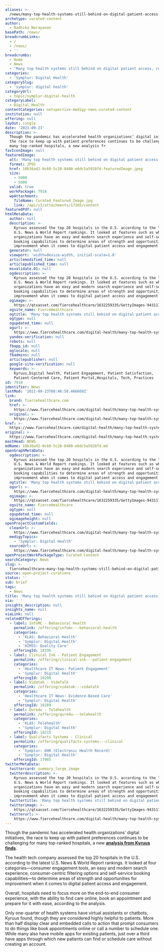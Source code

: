 ```yaml
---
aliases: >-
  /news/many-top-health-systems-still-behind-on-digital-patient-access-report-finds
archetype: curated-content
author:
  - Radhika Narayanan
basePath: /news/
breadcrumbLinks:
  - /
  - /news/
  - ''
breadcrumbs:
  - Home
  - News
  - 'Many top health systems still behind on digital patient access, report finds'
categories:
  - 'Symplur: Digital Health'
categorySlug:
  - 'symplur: digital health'
categoryUrl:
  - topic/symplur-digital-health
categoryLabel:
  - Digital Health
contentCategories: netspective-medigy-news-curated-content
institution: null
offering: null
layOut: single
date: '2021-09-23'
description: >-
  Though the pandemic has accelerated health organizations’ digital initiatives,
  the race to keep up with patient preferences continues to be challenging for
  many top-ranked hospitals, a new analysis fr
favIconImage: null
featuredImage:
  alt: 'Many top health systems still behind on digital patient access, report finds'
  format: JPEG
  href: 10b36ad2-0c60-5c28-8400-e6dc5a5928fd-featuredImage.jpeg
  size:
    - 5000
    - 5000
  valid: true
  workPackage: 7918
  wpAttachment:
    fileName: Curated_Featured_Image.jpg
    link: /api/v3/attachments/17265/content
featuredPdf: null
htmlMetaData:
  author: null
  description: >-
    Kyruus assessed the top 20 hospitals in the U.S. according to the latest
    U.S. News & World Report rankings. It looked at features such as whether
    organizations have an easy and modern search experience and self-service
    booking capabilities to determine areas of strength and opportunities for
    improvement when it comes to digital patient access and engagement.
  generator: null
  viewport: 'width=device-width, initial-scale=1.0'
  articlemodified_time: null
  articlepublished_time: null
  msvalidate.01: null
  ogdescription: >-
    Kyruus assessed the top 20 hospitals in the U.S. according to the latest
    U.S. News & World Report rankings. It looked at features such as whether
    organizations have an easy and modern search experience and self-service
    booking capabilities to determine areas of strength and opportunities for
    improvement when it comes to digital patient access and engagement.
  ogimage: >-
    https://qtxasset.com/fiercehealthcare/1632259335/GettyImages-943117860.jpg/GettyImages-943117860.jpg?VersionId=abP7yGB2Up6YXmmpLHda1YoJ2QTw8hlN
  ogsite_name: FierceHealthcare
  ogtitle: 'Many top health systems still behind on digital patient access, report finds'
  ogtype: null
  ogupdated_time: null
  ogurl: >-
    https://www.fiercehealthcare.com/digital-health/many-top-health-systems-still-behind-digital-patient-access-report-finds
  yandex-verification: null
  robots: null
  fbapp_id: null
  oglocale: null
  fbadmins: null
  articlepublisher: null
  google-site-verification: null
  keywords: >-
    Kyruus,Digital health, Patient Engagement, Patient Satisfaction,
    Patient-Centered Care, Patient Portal,Hospitals, Tech, Practices
id: 7918
identifier: News
lastMod: '2021-09-23T08:46:58.466669Z'
link:
  brand: fiercehealthcare.com
  href: >-
    https://www.fiercehealthcare.com/digital-health/many-top-health-systems-still-behind-digital-patient-access-report-finds
  original: >-
    https://www.fiercehealthcare.com/digital-health/many-top-health-systems-still-behind-digital-patient-access-report-finds
href: >-
  https://www.fiercehealthcare.com/digital-health/many-top-health-systems-still-behind-digital-patient-access-report-finds
original: >-
  https://www.fiercehealthcare.com/digital-health/many-top-health-systems-still-behind-digital-patient-access-report-finds
mastHead: NEWS
mdName: 10b36ad2-0c60-5c28-8400-e6dc5a5928fd.md
openGraphMetaData:
  ogdescription: >-
    Kyruus assessed the top 20 hospitals in the U.S. according to the latest
    U.S. News & World Report rankings. It looked at features such as whether
    organizations have an easy and modern search experience and self-service
    booking capabilities to determine areas of strength and opportunities for
    improvement when it comes to digital patient access and engagement.
  ogtitle: 'Many top health systems still behind on digital patient access, report finds'
  ogurl: >-
    https://www.fiercehealthcare.com/digital-health/many-top-health-systems-still-behind-digital-patient-access-report-finds
  ogimage: >-
    https://qtxasset.com/fiercehealthcare/1632259335/GettyImages-943117860.jpg/GettyImages-943117860.jpg?VersionId=abP7yGB2Up6YXmmpLHda1YoJ2QTw8hlN
  ogsite_name: FierceHealthcare
  ogtype: null
  ogupdated_time: null
  ogimageheight: null
openProjectCustomFields:
  cleanUrl: >-
    https://www.fiercehealthcare.com/digital-health/many-top-health-systems-still-behind-digital-patient-access-report-finds
  medigyTopics:
    - 'Symplur: Digital Health'
  sourceUrl: >-
    https://www.fiercehealthcare.com/digital-health/many-top-health-systems-still-behind-digital-patient-access-report-finds
openProjectWorkPackageType: Curated Content
searchCategory: News
slug: >-
  fiercehealthcare-many-top-health-systems-still-behind-on-digital-patient-access-report-finds
source: open-project-curations
status: ''
sub: brief
tags:
  - News
title: 'Many top health systems still behind on digital patient access, report finds'
via: ' '
insights_description: null
insights_name: null
viaLink: null
relatedOfferings:
  - label: InfoMC - Behavioral Health
    permalink: /offering/infomc---behavioral-health
    categories:
      - 'KLAS: Behavioral Health'
      - 'Symplur: Digital Health'
      - 'HIMSS: Quality Care'
    offeringId: 18336
  - label: Clinical Ink - Patient Engagement
    permalink: /offering/clinical-ink---patient-engagement
    categories:
      - 'Healthcare IT News: Patient Engagement'
      - 'Symplur: Digital Health'
    offeringId: 18299
  - label: Vidatak - VidaTalk
    permalink: /offering/vidatak---vidatalk
    categories:
      - 'Healthcare IT News: Evidence-Based Care'
      - 'Symplur: Digital Health'
    offeringId: 18289
  - label: Qure4u - Telehealth
    permalink: /offering/qure4u---telehealth
    categories:
      - 'KLAS: Telehealth'
      - 'Symplur: Digital Health'
    offeringId: 18215
  - label: Qualifacts Systems - Clinical
    permalink: /offering/qualifacts-systems---clinical
    categories:
      - 'Symplur: EHR (Electronic Health Record)'
      - 'Symplur: Digital Health'
    offeringId: 17985
twitterMetaData:
  twittercard: summary_large_image
  twitterdescription: >-
    Kyruus assessed the top 20 hospitals in the U.S. according to the latest
    U.S. News & World Report rankings. It looked at features such as whether
    organizations have an easy and modern search experience and self-service
    booking capabilities to determine areas of strength and opportunities for
    improvement when it comes to digital patient access and engagement.
  twittertitle: 'Many top health systems still behind on digital patient access, report finds'
  twitterimage: >-
    https://qtxasset.com/fiercehealthcare/1632259335/GettyImages-943117860.jpg/GettyImages-943117860.jpg?VersionId=abP7yGB2Up6YXmmpLHda1YoJ2QTw8hlN
  twitterurl: >-
    https://www.fiercehealthcare.com/digital-health/many-top-health-systems-still-behind-digital-patient-access-report-finds
---
```

<p>Though the pandemic has accelerated health organizations’ digital initiatives, the race to keep up with patient preferences continues to be challenging for many top-ranked hospitals, a new <a href="https://www.kyruus.com/hubfs/Kyruus%20The%20State%20of%20Digital%20Patient%20Access.pdf?utm_campaign=Q3%202021%20-%20The%20State%20of%20Digital%20Patient%20Access&amp;utm_medium=email&amp;_hsmi=150667794&amp;_hsenc=p2ANqtz-_mlMrroy9mS3heYpYGNVHIAleSArtbjeWvNWzeXjDckh03CfDDe3HZ8n7PorFMHWl0stpryOjm1tHli4VCoYdZNPQf7sSz8GWtOPMdRVsi5QKPCw4&amp;utm_content=150667794&amp;utm_source=hs_automation"><strong>analysis from Kyruus finds</strong></a>.</p><p>The health tech&nbsp;company assessed the top 20 hospitals in the U.S. according to the latest U.S. News &amp; World Report rankings. It looked at four categories—consumer engagement tools, an easy and modern search experience, consumer-centric filtering options and self-service booking capabilities—to determine areas of strength and opportunities for improvement when it comes to digital patient access and engagement.</p><p>Overall, hospitals need to focus more on the end-to-end consumer experience, with the ability to find care online, book an appointment and prepare for it with ease, according to the analysis.</p><p>Only one-quarter of health systems have virtual assistants or chatbots, Kyruus found, though they are considered highly helpful to patients. More than half display clear and embedded calls to action that prompt consumers to do things like book appointments online or call a number to schedule one. While many also have mobile apps for existing patients, just over a third have apps through which new patients can find or schedule care without creating an account.</p>